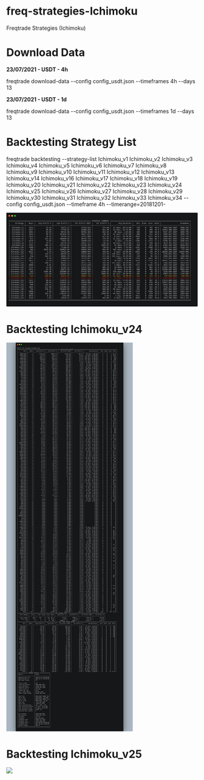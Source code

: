 # freq-strategies-Ichimoku
Freqtrade Strategies (Ichimoku)

# Download Data

****23/07/2021 - USDT - 4h****

freqtrade download-data --config config_usdt.json --timeframes 4h --days 13

****23/07/2021 - USDT - 1d****

freqtrade download-data --config config_usdt.json --timeframes 1d --days 13

# Backtesting Strategy List

freqtrade backtesting --strategy-list Ichimoku_v1 Ichimoku_v2 Ichimoku_v3 Ichimoku_v4 Ichimoku_v5 Ichimoku_v6 Ichimoku_v7 Ichimoku_v8 Ichimoku_v9 Ichimoku_v10 Ichimoku_v11 Ichimoku_v12 Ichimoku_v13 Ichimoku_v14 Ichimoku_v16 Ichimoku_v17 Ichimoku_v18 Ichimoku_v19 Ichimoku_v20 Ichimoku_v21 Ichimoku_v22 Ichimoku_v23 Ichimoku_v24 Ichimoku_v25 Ichimoku_v26 Ichimoku_v27 Ichimoku_v28 Ichimoku_v29 Ichimoku_v30 Ichimoku_v31 Ichimoku_v32 Ichimoku_v33 Ichimoku_v34 --config config_usdt.json --timeframe 4h --timerange=20181201-

![](backtesting_3.png)


# Backtesting Ichimoku_v24

![](Ichimoku_v24.png)

# Backtesting Ichimoku_v25

![](Ichimoku_v25.png)

